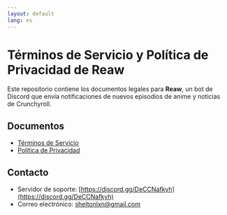 ```yaml
---
layout: default
lang: es
---
```

# Términos de Servicio y Política de Privacidad de Reaw

Este repositorio contiene los documentos legales para **Reaw**, un bot de Discord que envía notificaciones de nuevos episodios de anime y noticias de Crunchyroll.

## Documentos
- [Términos de Servicio](/Reaw-Terms-of-Service-and-Privacy-Policy/terms-of-service.es)
- [Política de Privacidad](/Reaw-Terms-of-Service-and-Privacy-Policy/privacy-policy.es)

## Contacto
- Servidor de soporte: [https://discord.gg/DeCCNafkyh](https://discord.gg/DeCCNafkyh)
- Correo electrónico: [sheltonlxn@gmail.com](mailto:sheltonlxn@gmail.com)
